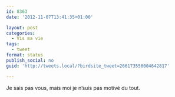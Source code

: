 ```yaml
---
id: 8363
date: '2012-11-07T13:41:35+01:00'

layout: post
categories:
  - Vis ma vie
tags:
  - tweet
format: status
publish_social: no
guid: 'http://tweets.local/?birdsite_tweet=266173556004642817'

---
```


Je sais pas vous, mais moi je n’suis pas motivé du tout.